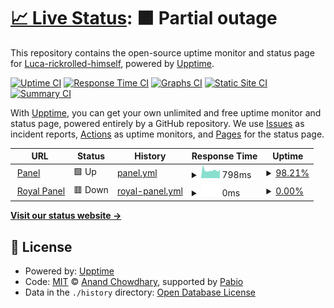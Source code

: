 # [📈 Live Status](https://lucabarbalata.github.io/fabihosting): <!--live status--> **🟧 Partial outage**

This repository contains the open-source uptime monitor and status page for [Luca-rickrolled-himself](https://lucabarbalata.github.io/fabihosting), powered by [Upptime](https://github.com/upptime/upptime).

[![Uptime CI](https://github.com/lucabarbalata/fabihosting/workflows/Uptime%20CI/badge.svg)](https://github.com/lucabarbalata/fabihosting/actions?query=workflow%3A%22Uptime+CI%22)
[![Response Time CI](https://github.com/lucabarbalata/fabihosting/workflows/Response%20Time%20CI/badge.svg)](https://github.com/lucabarbalata/fabihosting/actions?query=workflow%3A%22Response+Time+CI%22)
[![Graphs CI](https://github.com/lucabarbalata/fabihosting/workflows/Graphs%20CI/badge.svg)](https://github.com/lucabarbalata/fabihosting/actions?query=workflow%3A%22Graphs+CI%22)
[![Static Site CI](https://github.com/lucabarbalata/fabihosting/workflows/Static%20Site%20CI/badge.svg)](https://github.com/lucabarbalata/fabihosting/actions?query=workflow%3A%22Static+Site+CI%22)
[![Summary CI](https://github.com/lucabarbalata/fabihosting/workflows/Summary%20CI/badge.svg)](https://github.com/lucabarbalata/fabihosting/actions?query=workflow%3A%22Summary+CI%22)

With [Upptime](https://upptime.js.org), you can get your own unlimited and free uptime monitor and status page, powered entirely by a GitHub repository. We use [Issues](https://github.com/lucabarbalata/fabihosting/issues) as incident reports, [Actions](https://github.com/lucabarbalata/fabihosting/actions) as uptime monitors, and [Pages](https://lucabarbalata.github.io/fabihosting) for the status page.

<!--start: status pages-->
<!-- This summary is generated by Upptime (https://github.com/upptime/upptime) -->
<!-- Do not edit this manually, your changes will be overwritten -->
<!-- prettier-ignore -->
| URL | Status | History | Response Time | Uptime |
| --- | ------ | ------- | ------------- | ------ |
| <img alt="" src="https://icons.duckduckgo.com/ip3/panel.fabihosting.top.ico" height="13"> [Panel](https://panel.fabihosting.top) | 🟩 Up | [panel.yml](https://github.com/LucaBarbaLata/fabihosting/commits/HEAD/history/panel.yml) | <details><summary><img alt="Response time graph" src="./graphs/panel/response-time-week.png" height="20"> 798ms</summary><br><a href="https://lucabarbalata.github.io/fabihosting/history/panel"><img alt="Response time 832" src="https://img.shields.io/endpoint?url=https%3A%2F%2Fraw.githubusercontent.com%2FLucaBarbaLata%2Ffabihosting%2FHEAD%2Fapi%2Fpanel%2Fresponse-time.json"></a><br><a href="https://lucabarbalata.github.io/fabihosting/history/panel"><img alt="24-hour response time 711" src="https://img.shields.io/endpoint?url=https%3A%2F%2Fraw.githubusercontent.com%2FLucaBarbaLata%2Ffabihosting%2FHEAD%2Fapi%2Fpanel%2Fresponse-time-day.json"></a><br><a href="https://lucabarbalata.github.io/fabihosting/history/panel"><img alt="7-day response time 798" src="https://img.shields.io/endpoint?url=https%3A%2F%2Fraw.githubusercontent.com%2FLucaBarbaLata%2Ffabihosting%2FHEAD%2Fapi%2Fpanel%2Fresponse-time-week.json"></a><br><a href="https://lucabarbalata.github.io/fabihosting/history/panel"><img alt="30-day response time 832" src="https://img.shields.io/endpoint?url=https%3A%2F%2Fraw.githubusercontent.com%2FLucaBarbaLata%2Ffabihosting%2FHEAD%2Fapi%2Fpanel%2Fresponse-time-month.json"></a><br><a href="https://lucabarbalata.github.io/fabihosting/history/panel"><img alt="1-year response time 832" src="https://img.shields.io/endpoint?url=https%3A%2F%2Fraw.githubusercontent.com%2FLucaBarbaLata%2Ffabihosting%2FHEAD%2Fapi%2Fpanel%2Fresponse-time-year.json"></a></details> | <details><summary><a href="https://lucabarbalata.github.io/fabihosting/history/panel">98.21%</a></summary><a href="https://lucabarbalata.github.io/fabihosting/history/panel"><img alt="All-time uptime 93.84%" src="https://img.shields.io/endpoint?url=https%3A%2F%2Fraw.githubusercontent.com%2FLucaBarbaLata%2Ffabihosting%2FHEAD%2Fapi%2Fpanel%2Fuptime.json"></a><br><a href="https://lucabarbalata.github.io/fabihosting/history/panel"><img alt="24-hour uptime 100.00%" src="https://img.shields.io/endpoint?url=https%3A%2F%2Fraw.githubusercontent.com%2FLucaBarbaLata%2Ffabihosting%2FHEAD%2Fapi%2Fpanel%2Fuptime-day.json"></a><br><a href="https://lucabarbalata.github.io/fabihosting/history/panel"><img alt="7-day uptime 98.21%" src="https://img.shields.io/endpoint?url=https%3A%2F%2Fraw.githubusercontent.com%2FLucaBarbaLata%2Ffabihosting%2FHEAD%2Fapi%2Fpanel%2Fuptime-week.json"></a><br><a href="https://lucabarbalata.github.io/fabihosting/history/panel"><img alt="30-day uptime 93.84%" src="https://img.shields.io/endpoint?url=https%3A%2F%2Fraw.githubusercontent.com%2FLucaBarbaLata%2Ffabihosting%2FHEAD%2Fapi%2Fpanel%2Fuptime-month.json"></a><br><a href="https://lucabarbalata.github.io/fabihosting/history/panel"><img alt="1-year uptime 93.84%" src="https://img.shields.io/endpoint?url=https%3A%2F%2Fraw.githubusercontent.com%2FLucaBarbaLata%2Ffabihosting%2FHEAD%2Fapi%2Fpanel%2Fuptime-year.json"></a></details>
| <img alt="" src="https://icons.duckduckgo.com/ip3/null.ico" height="13"> [Royal Panel](https:/panel.royal-mc.zyz) | 🟥 Down | [royal-panel.yml](https://github.com/LucaBarbaLata/fabihosting/commits/HEAD/history/royal-panel.yml) | <details><summary><img alt="Response time graph" src="./graphs/royal-panel/response-time-week.png" height="20"> 0ms</summary><br><a href="https://lucabarbalata.github.io/fabihosting/history/royal-panel"><img alt="Response time 0" src="https://img.shields.io/endpoint?url=https%3A%2F%2Fraw.githubusercontent.com%2FLucaBarbaLata%2Ffabihosting%2FHEAD%2Fapi%2Froyal-panel%2Fresponse-time.json"></a><br><a href="https://lucabarbalata.github.io/fabihosting/history/royal-panel"><img alt="24-hour response time 0" src="https://img.shields.io/endpoint?url=https%3A%2F%2Fraw.githubusercontent.com%2FLucaBarbaLata%2Ffabihosting%2FHEAD%2Fapi%2Froyal-panel%2Fresponse-time-day.json"></a><br><a href="https://lucabarbalata.github.io/fabihosting/history/royal-panel"><img alt="7-day response time 0" src="https://img.shields.io/endpoint?url=https%3A%2F%2Fraw.githubusercontent.com%2FLucaBarbaLata%2Ffabihosting%2FHEAD%2Fapi%2Froyal-panel%2Fresponse-time-week.json"></a><br><a href="https://lucabarbalata.github.io/fabihosting/history/royal-panel"><img alt="30-day response time 0" src="https://img.shields.io/endpoint?url=https%3A%2F%2Fraw.githubusercontent.com%2FLucaBarbaLata%2Ffabihosting%2FHEAD%2Fapi%2Froyal-panel%2Fresponse-time-month.json"></a><br><a href="https://lucabarbalata.github.io/fabihosting/history/royal-panel"><img alt="1-year response time 0" src="https://img.shields.io/endpoint?url=https%3A%2F%2Fraw.githubusercontent.com%2FLucaBarbaLata%2Ffabihosting%2FHEAD%2Fapi%2Froyal-panel%2Fresponse-time-year.json"></a></details> | <details><summary><a href="https://lucabarbalata.github.io/fabihosting/history/royal-panel">0.00%</a></summary><a href="https://lucabarbalata.github.io/fabihosting/history/royal-panel"><img alt="All-time uptime 0.00%" src="https://img.shields.io/endpoint?url=https%3A%2F%2Fraw.githubusercontent.com%2FLucaBarbaLata%2Ffabihosting%2FHEAD%2Fapi%2Froyal-panel%2Fuptime.json"></a><br><a href="https://lucabarbalata.github.io/fabihosting/history/royal-panel"><img alt="24-hour uptime 0.00%" src="https://img.shields.io/endpoint?url=https%3A%2F%2Fraw.githubusercontent.com%2FLucaBarbaLata%2Ffabihosting%2FHEAD%2Fapi%2Froyal-panel%2Fuptime-day.json"></a><br><a href="https://lucabarbalata.github.io/fabihosting/history/royal-panel"><img alt="7-day uptime 0.00%" src="https://img.shields.io/endpoint?url=https%3A%2F%2Fraw.githubusercontent.com%2FLucaBarbaLata%2Ffabihosting%2FHEAD%2Fapi%2Froyal-panel%2Fuptime-week.json"></a><br><a href="https://lucabarbalata.github.io/fabihosting/history/royal-panel"><img alt="30-day uptime 0.00%" src="https://img.shields.io/endpoint?url=https%3A%2F%2Fraw.githubusercontent.com%2FLucaBarbaLata%2Ffabihosting%2FHEAD%2Fapi%2Froyal-panel%2Fuptime-month.json"></a><br><a href="https://lucabarbalata.github.io/fabihosting/history/royal-panel"><img alt="1-year uptime 0.00%" src="https://img.shields.io/endpoint?url=https%3A%2F%2Fraw.githubusercontent.com%2FLucaBarbaLata%2Ffabihosting%2FHEAD%2Fapi%2Froyal-panel%2Fuptime-year.json"></a></details>

<!--end: status pages-->

[**Visit our status website →**](https://lucabarbalata.github.io/fabihosting)

## 📄 License

- Powered by: [Upptime](https://github.com/upptime/upptime)
- Code: [MIT](./LICENSE) © [Anand Chowdhary](https://anandchowdhary.com), supported by [Pabio](https://pabio.com)
- Data in the `./history` directory: [Open Database License](https://opendatacommons.org/licenses/odbl/1-0/)

